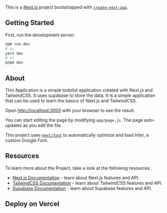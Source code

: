 This is a [Next.js](https://nextjs.org/) project bootstrapped with [`create-next-app`](https://github.com/vercel/next.js/tree/canary/packages/create-next-app).

## Getting Started

First, run the development server:

```bash
npm run dev
# or
yarn dev
# or
pnpm dev
```
## About

This Application is a simple todolist application created with Next.js and TailwindCSS. It uses supabase to store the data. It is a simple application that can be used to learn the basics of Next.js and TailwindCSS.

Open [http://localhost:3000](http://localhost:3000) with your browser to see the result.

You can start editing the page by modifying `app/page.js`. The page auto-updates as you edit the file.

This project uses [`next/font`](https://nextjs.org/docs/basic-features/font-optimization) to automatically optimize and load Inter, a custom Google Font.

## Resources

To learn more about the Project, take a look at the following resources:

- [Next.js Documentation](https://nextjs.org/docs) - learn about Next.js features and API.
- [TailwindCSS Documentation](https://tailwindcss.com/docs) - learn about TailwindCSS features and API.
- [Supabase Documentation](https://supabase.io/docs) - learn about Supabase features and API.

## Deploy on Vercel